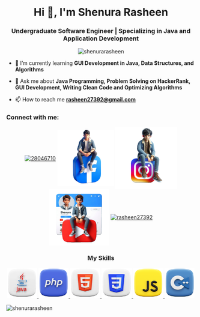 <h1 align="center">Hi 👋, I'm Shenura Rasheen</h1>
<h3 align="center">Undergraduate Software Engineer | Specializing in Java and Application Development</h3>

<p align="center"> <img src="https://komarev.com/ghpvc/?username=shenurarasheen&label=Profile%20views&color=0e75b6&style=flat" alt="shenurarasheen" /> </p>

- 🌱 I’m currently learning **GUI Development in Java, Data Structures, and Algorithms**

- 💬 Ask me about **Java Programming, Problem Solving on HackerRank, GUI Development, Writing Clean Code and Optimizing Algorithms**

- 📫 How to reach me **rasheen27392@gmail.com**

<h3 align="left">Connect with me:</h3>
<p align="center">
<a href="https://stackoverflow.com/users/28046710" target="blank"><img align="center" src="https://raw.githubusercontent.com/rahuldkjain/github-profile-readme-generator/master/src/images/icons/Social/stack-overflow.svg" alt="28046710" height="30" width="40" /></a>
<a href="https://fb.com/shenura rasheen" target="blank"><img align="center" src="Design 7.png" alt="shenura rasheen" height="150" width="150" /></a>
<a href="https://fb.com/shenura rasheen" target="blank"><img align="center" src="Design 3.png" alt="shenura rasheen" height="165" width="165" /></a>
<a href="https://www.youtube.com/c/shenurarasheen" target="blank"><img align="center" src="Design 1.png" alt="shenurarasheen" height="150" width="160" /></a>
<a href="https://www.hackerrank.com/rasheen27392" target="blank"><img align="center" src="https://raw.githubusercontent.com/rahuldkjain/github-profile-readme-generator/master/src/images/icons/Social/hackerrank.svg" alt="rasheen27392" height="30" width="40" /></a>
</p>

<h3 align="center">My Skills</h3>
<p align="center">
  <a href="" target="_blank" rel="noreferrer"> <img src="java.png" alt="java" width="80" height="80"/> </a> 
  <a href="" target="_blank" rel="noreferrer"> <img src="php.png" alt="arduino" width="80" height="80"/> </a> 
  <a href="" target="_blank" rel="noreferrer"> <img src="html.png" alt="bootstrap" width="80" height="80"/> </a>
  <a href="" target="_blank" rel="noreferrer"> <img src="css.png" alt="cplusplus" width="80" height="80"/> </a>
  <a href="" target="_blank" rel="noreferrer"> <img src="javascript.png" alt="css3" width="80" height="80"/> </a> 
  <a href="" target="_blank" rel="noreferrer"> <img src="s.png" alt="docker" width="80" height="80"/> </a> 
   
  

<p><img align="center" src="https://github-readme-stats.vercel.app/api/top-langs?username=shenurarasheen&show_icons=true&locale=en&layout=compact" alt="shenurarasheen" /></p>

